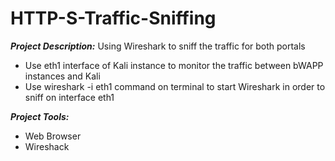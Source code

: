 # HTTP-S-Traffic-Sniffing
<b><i>Project Description:</b></i>
Using Wireshark to sniff the traffic for both portals

  - Use eth1 interface of Kali instance to monitor the traffic between bWAPP instances and Kali
  - Use wireshark -i eth1 command on terminal to start Wireshark in order to sniff on interface eth1

<b><i>Project Tools:</b></i>
  - Web Browser
  - Wireshack

